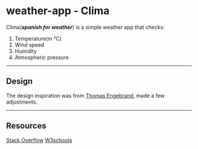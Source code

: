 # weather-app - Clima
Clima(***spanish for weather***) is a simple weather app that checks:
1. Temperature(in °C)
2. Wind speed
3. Humidity
4. Atmospheric pressure

---
## Design
The design inspiration was from [Thomas Engebrand](https://dribbble.com/shots/3202409-Weather-App), made a few adjustments.

---

## Resources
[Stack Overflow](https://stackoverflow.com/)
[W3schools](https://www.w3schools.com/)


